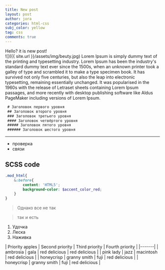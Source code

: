 ```yaml
---
title: New post
layout: post
author: jora
categories: html-css
subj_color: yellow
tag: css
comments: true
---
```


Hello? it is new post!  
![]({{ site.url }}/assets/img/beuty.jpg)
Lorem Ipsum is simply dummy text of the printing and typesetting industry. Lorem Ipsum has been the industry's standard dummy text ever since the 1500s, when an unknown printer took a galley of type and scrambled it to make a type specimen book. It has survived not only five centuries, but also the leap into electronic typesetting, remaining essentially unchanged. It was popularised in the 1960s with the release of Letraset sheets containing Lorem Ipsum passages, and more recently with desktop publishing software like Aldus PageMaker including versions of Lorem Ipsum.

~~~ markdown
 # Заголовок первого уровня
 ## Заголовок второго уровня
 ### Заголовок третьего уровня
 #### Заголовок четвёртого уровня
 ##### Заголовок пятого уровня
 ###### Заголовок шестого уровня    
~~~
---
* проверка
* связи

## SCSS code

~~~ scss
.mod_html{
    &:before{
        content: 'HTML5';
        background-color: $accent_color_red;
    }
}
~~~
> Однако все не так

> так и есть

1. Удочка
2. Леска
3. Наживка

| Priority apples | Second priority | Third priority | Fourth priority |
|-------|
| ambrosia | gala | red delicious | red delicious |
| pink lady | jazz | macintosh | red delicious |
| honeycrisp | granny smith | fuji | red delicious |
| honeycrisp | granny smith | fuji | red delicious |